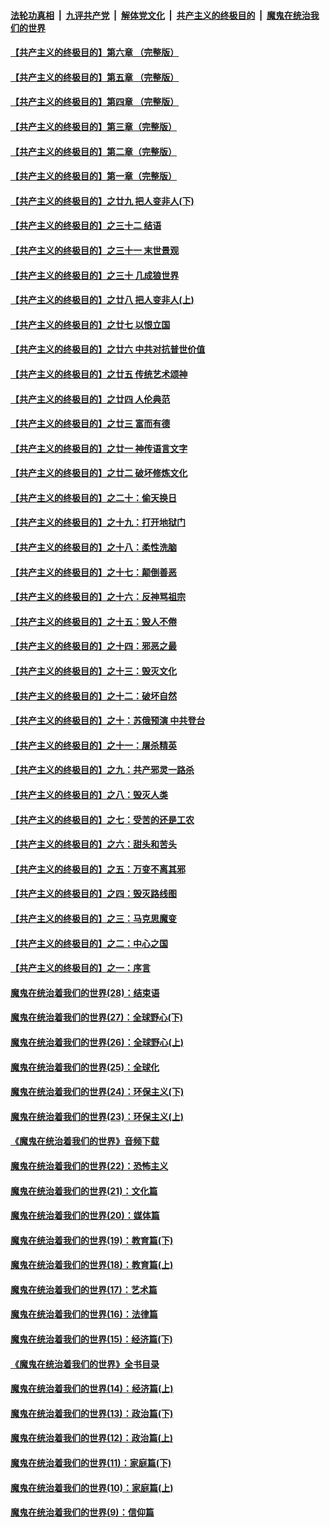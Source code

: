 ####  [法轮功真相](../../../../basic/blob/master/README.md?t=04130101) &nbsp;|&nbsp; [九评共产党](../../../../9ping.md/blob/master/README.md?t=04130101) &nbsp;|&nbsp; [解体党文化](../../../../jtdwh.md/blob/master/README.md?t=04130101)  &nbsp;|&nbsp; [共产主义的终极目的](../../../../gczydzjmd.md/blob/master/README.md?t=04130101) &nbsp;|&nbsp; [魔鬼在统治我们的世界](../../../../mgztzwmdsj.md/blob/master/README.md?t=04130101) 

#### [【共产主义的终极目的】第六章 （完整版）](../pages/nsc422/n11428913.md?t=04130101) 

#### [【共产主义的终极目的】第五章 （完整版）](../pages/nsc422/n11428912.md?t=04130101) 

#### [【共产主义的终极目的】第四章 （完整版）](../pages/nsc422/n11428907.md?t=04130101) 

#### [【共产主义的终极目的】第三章（完整版）](../pages/nsc422/n11428848.md?t=04130101) 

#### [【共产主义的终极目的】第二章（完整版）](../pages/nsc422/n11428831.md?t=04130101) 

#### [【共产主义的终极目的】第一章（完整版）](../pages/nsc422/n11417651.md?t=04130101) 

#### [【共产主义的终极目的】之廿九 把人变非人(下)](../pages/nsc422/n11344140.md?t=04130101) 

#### [【共产主义的终极目的】之三十二 结语](../pages/nsc422/n11360535.md?t=04130101) 

#### [【共产主义的终极目的】之三十一 末世景观](../pages/nsc422/n11351129.md?t=04130101) 

#### [【共产主义的终极目的】之三十 几成狼世界](../pages/nsc422/n11348280.md?t=04130101) 

#### [【共产主义的终极目的】之廿八 把人变非人(上)](../pages/nsc422/n11340492.md?t=04130101) 

#### [【共产主义的终极目的】之廿七 以恨立国](../pages/nsc422/n11336944.md?t=04130101) 

#### [【共产主义的终极目的】之廿六 中共对抗普世价值](../pages/nsc422/n11324785.md?t=04130101) 

#### [【共产主义的终极目的】之廿五 传统艺术颂神](../pages/nsc422/n11296396.md?t=04130101) 

#### [【共产主义的终极目的】之廿四 人伦典范](../pages/nsc422/n11296397.md?t=04130101) 

#### [【共产主义的终极目的】之廿三 富而有德](../pages/nsc422/n11283598.md?t=04130101) 

#### [【共产主义的终极目的】之廿一 神传语言文字](../pages/nsc422/n11263265.md?t=04130101) 

#### [【共产主义的终极目的】之廿二 破坏修炼文化](../pages/nsc422/n11245728.md?t=04130101) 

#### [【共产主义的终极目的】之二十：偷天换日](../pages/nsc422/n11238846.md?t=04130101) 

#### [【共产主义的终极目的】之十九：打开地狱门](../pages/nsc422/n11206376.md?t=04130101) 

#### [【共产主义的终极目的】之十八：柔性洗脑](../pages/nsc422/n11199994.md?t=04130101) 

#### [【共产主义的终极目的】之十七：颠倒善恶](../pages/nsc422/n11179782.md?t=04130101) 

#### [【共产主义的终极目的】之十六：反神骂祖宗](../pages/nsc422/n11166798.md?t=04130101) 

#### [【共产主义的终极目的】之十五：毁人不倦](../pages/nsc422/n11166792.md?t=04130101) 

#### [【共产主义的终极目的】之十四：邪恶之最](../pages/nsc422/n11150249.md?t=04130101) 

#### [【共产主义的终极目的】之十三：毁灭文化](../pages/nsc422/n11135227.md?t=04130101) 

#### [【共产主义的终极目的】之十二：破坏自然](../pages/nsc422/n11135214.md?t=04130101) 

#### [【共产主义的终极目的】之十：苏俄预演 中共登台](../pages/nsc422/n11118424.md?t=04130101) 

#### [【共产主义的终极目的】之十一：屠杀精英](../pages/nsc422/n11118442.md?t=04130101) 

#### [【共产主义的终极目的】之九：共产邪灵一路杀](../pages/nsc422/n11114139.md?t=04130101) 

#### [【共产主义的终极目的】之八：毁灭人类](../pages/nsc422/n11108503.md?t=04130101) 

#### [【共产主义的终极目的】之七：受苦的还是工农](../pages/nsc422/n11101809.md?t=04130101) 

#### [【共产主义的终极目的】之六：甜头和苦头](../pages/nsc422/n11096971.md?t=04130101) 

#### [【共产主义的终极目的】之五：万变不离其邪](../pages/nsc422/n11091285.md?t=04130101) 

#### [【共产主义的终极目的】之四：毁灭路线图](../pages/nsc422/n11086284.md?t=04130101) 

#### [【共产主义的终极目的】之三：马克思魔变](../pages/nsc422/n11061941.md?t=04130101) 

#### [【共产主义的终极目的】之二：中心之国](../pages/nsc422/n11047728.md?t=04130101) 

#### [【共产主义的终极目的】之一：序言](../pages/nsc422/n11086077.md?t=04130101) 

#### [魔鬼在统治着我们的世界(28)：结束语](../pages/nsc422/n10936246.md?t=04130101) 

#### [魔鬼在统治着我们的世界(27)：全球野心(下)](../pages/nsc422/n10928319.md?t=04130101) 

#### [魔鬼在统治着我们的世界(26)：全球野心(上)](../pages/nsc422/n10900318.md?t=04130101) 

#### [魔鬼在统治着我们的世界(25)：全球化](../pages/nsc422/n10788205.md?t=04130101) 

#### [魔鬼在统治着我们的世界(24)：环保主义(下)](../pages/nsc422/n10695307.md?t=04130101) 

#### [魔鬼在统治着我们的世界(23)：环保主义(上)](../pages/nsc422/n10688613.md?t=04130101) 

#### [《魔鬼在统治着我们的世界》音频下载](../pages/nsc422/n10635553.md?t=04130101) 

#### [魔鬼在统治着我们的世界(22)：恐怖主义](../pages/nsc422/n10614727.md?t=04130101) 

#### [魔鬼在统治着我们的世界(21)：文化篇](../pages/nsc422/n10597706.md?t=04130101) 

#### [魔鬼在统治着我们的世界(20)：媒体篇](../pages/nsc422/n10586579.md?t=04130101) 

#### [魔鬼在统治着我们的世界(19)：教育篇(下)](../pages/nsc422/n10564808.md?t=04130101) 

#### [魔鬼在统治着我们的世界(18)：教育篇(上)](../pages/nsc422/n10526970.md?t=04130101) 

#### [魔鬼在统治着我们的世界(17)：艺术篇](../pages/nsc422/n10499093.md?t=04130101) 

#### [魔鬼在统治着我们的世界(16)：法律篇](../pages/nsc422/n10485969.md?t=04130101) 

#### [魔鬼在统治着我们的世界(15)：经济篇(下)](../pages/nsc422/n10469975.md?t=04130101) 

#### [《魔鬼在统治着我们的世界》全书目录](../pages/nsc422/n10464261.md?t=04130101) 

#### [魔鬼在统治着我们的世界(14)：经济篇(上)](../pages/nsc422/n10457370.md?t=04130101) 

#### [魔鬼在统治着我们的世界(13)：政治篇(下)](../pages/nsc422/n10448270.md?t=04130101) 

#### [魔鬼在统治着我们的世界(12)：政治篇(上)](../pages/nsc422/n10444576.md?t=04130101) 

#### [魔鬼在统治着我们的世界(11)：家庭篇(下)](../pages/nsc422/n10440961.md?t=04130101) 

#### [魔鬼在统治着我们的世界(10)：家庭篇(上)](../pages/nsc422/n10435448.md?t=04130101) 

#### [魔鬼在统治着我们的世界(9)：信仰篇](../pages/nsc422/n10432159.md?t=04130101) 

